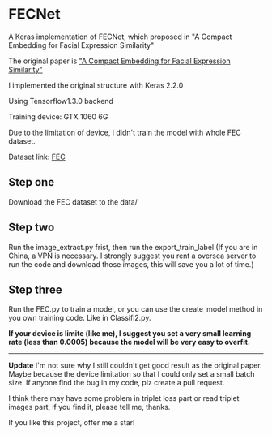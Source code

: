 # FECNet
A Keras implementation of FECNet, which proposed in "A Compact Embedding for Facial Expression Similarity"



The original paper is ["A Compact Embedding for Facial Expression Similarity"](https://arxiv.org/abs/1811.11283v)



I implemented the original structure with Keras 2.2.0

Using Tensorflow1.3.0 backend



Training device: GTX 1060 6G



Due to the limitation of device, I didn't train the model with whole FEC dataset.



Dataset link: [FEC](https://ai.google/tools/datasets/google-facial-expression/.)


## Step one
Download the FEC dataset to the data/

## Step two
Run the image_extract.py frist, then run the export_train_label
(If you are in China, a VPN is necessary. I strongly suggest you rent a oversea server to run the code and download those images, this will save you a lot of time.)

## Step three
Run the FEC.py to train a model, or you can use the create_model method in you own training code. Like in Classifi2.py.
  
  
  
**If your device is limite (like me), I suggest you set a very small learning rate (less than 0.0005) because the model will be very easy to overfit.**

-------------------------------------------------------------------------------------------------------------
**Update** I'm not sure why I still couldn't get good result as the original paper. Maybe because the device limitation so that I could only set a small batch size. If anyone find the bug in my code, plz create a pull request.
  
  


I think there may have some problem in triplet loss part or read triplet images part, if you find it, please tell me, thanks.



If you like this project, offer me a star!

